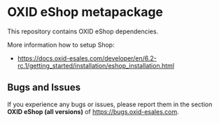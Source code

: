 OXID eShop metapackage
======================

This repository contains OXID eShop dependencies.

More information how to setup Shop:

  - https://docs.oxid-esales.com/developer/en/6.2-rc.1/getting_started/installation/eshop_installation.html

## Bugs and Issues

If you experience any bugs or issues, please report them in the section **OXID eShop (all versions)** of https://bugs.oxid-esales.com.
